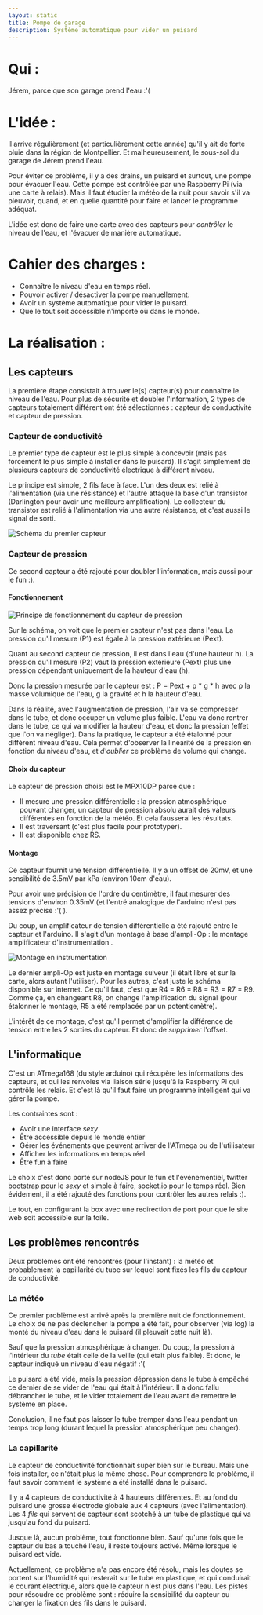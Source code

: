 ```yaml
---
layout: static
title: Pompe de garage
description: Système automatique pour vider un puisard
---
```

# Qui : #
Jérem, parce que son garage prend l'eau :'(

# L'idée : #
Il arrive régulièrement (et particulièrement cette année) qu'il y ait de forte pluie dans la région de Montpellier. Et malheureusement, le sous-sol du garage de Jérem prend l'eau.

Pour éviter ce problème, il y a des drains, un puisard et surtout, une pompe pour évacuer l'eau. Cette pompe est contrôlée par une Raspberry Pi (via une carte à relais). Mais il faut étudier la météo de la nuit pour savoir s'il va pleuvoir, quand, et en quelle quantité pour faire et lancer le programme adéquat.

L'idée est donc de faire une carte avec des capteurs pour *contrôler* le niveau de l'eau, et l'évacuer de manière automatique.

# Cahier des charges : #

* Connaître le niveau d'eau en temps réel.
* Pouvoir activer / désactiver la pompe manuellement.
* Avoir un système automatique pour vider le puisard.
* Que le tout soit accessible n'importe où dans le monde.

# La réalisation : #

## Les capteurs ##

La première étape consistait à trouver le(s) capteur(s) pour connaître le niveau de l'eau. Pour plus de sécurité et doubler l'information, 2 types de capteurs totalement différent ont été sélectionnés : capteur de conductivité et capteur de pression.

### Capteur de conductivité ###

Le premier type de capteur est le plus simple à concevoir (mais pas forcément le plus simple à installer dans le puisard). Il s'agit simplement de plusieurs capteurs de conductivité électrique à différent niveau.

Le principe est simple, 2 fils face à face. L'un des deux est relié à l'alimentation (via une résistance) et l'autre attaque la base d'un transistor (Darlington pour avoir une meilleure amplification). Le collecteur du transistor est relié à l'alimentation via une autre résistance, et c'est aussi le signal de sorti.

![Schéma du premier capteur](capteur-conductivite.png)

### Capteur de pression ###

Ce second capteur a été rajouté pour doubler l'information, mais aussi pour le fun :).

#### Fonctionnement ####

![Principe de fonctionnement du capteur de pression](pression.png)

Sur le schéma, on voit que le premier capteur n'est pas dans l'eau. La pression qu'il mesure (P1) est égale à la pression extérieure (Pext).

Quant au second capteur de pression, il est dans l'eau (d'une hauteur h). La pression qu'il mesure (P2) vaut la pression extérieure (Pext) plus une pression dépendant uniquement de la hauteur d'eau (h).

Donc la pression mesurée par le capteur est : P = Pext + ρ * g * h avec ρ la masse volumique de l'eau, g la gravité et h la hauteur d'eau.

Dans la réalité, avec l'augmentation de pression, l'air va se compresser dans le tube, et donc occuper un volume plus faible. L'eau va donc rentrer dans le tube, ce qui va modifier la hauteur d'eau, et donc la pression (effet que l'on va négliger). 
Dans la pratique, le capteur a été étalonné pour différent niveau d'eau. Cela permet d'observer la linéarité de la pression en fonction du niveau d'eau, et *d'oublier* ce problème de volume qui change.

#### Choix du capteur ####

Le capteur de pression choisi est le MPX10DP parce que :

* Il mesure une pression différentielle : la pression atmosphérique pouvant changer, un capteur de pression absolu aurait des valeurs différentes en fonction de la météo. Et cela fausserai les résultats.
* Il est traversant (c'est plus facile pour prototyper).
* Il est disponible chez RS.

#### Montage ####

Ce capteur fournit une tension différentielle. Il y a un offset de 20mV, et une sensibilité de 3.5mV par kPa (environ 10cm d'eau).

Pour avoir une précision de l'ordre du centimètre, il faut mesurer des tensions d'environ 0.35mV (et l'entré analogique de l'arduino n'est pas assez précise :'( ).

Du coup, un amplificateur de tension différentielle a été rajouté entre le capteur et l'arduino. Il s'agit d'un montage à base d'ampli-Op : le montage amplificateur d'instrumentation .

![Montage en instrumentation](instrumentation.png)

Le dernier ampli-Op est juste en montage suiveur (il était libre et sur la carte, alors autant l'utiliser). Pour les autres, c'est juste le schéma disponible sur internet. Ce qu'il faut, c'est que R4 = R6 = R8 = R3 = R7 = R9. Comme ça, en changeant R8, on change l'amplification du signal (pour étalonner le montage, R5 a été remplacée par un potentiomètre).

L'intérêt de ce montage, c'est qu'il permet d'amplifier la différence de tension entre les 2 sorties du capteur. Et donc de *supprimer* l'offset.

## L'informatique ##

C'est un ATmega168 (du style arduino) qui récupère les informations des capteurs, et qui les renvoies via liaison série jusqu'à la Raspberry Pi qui contrôle les relais. Et c'est là qu'il faut faire un programme intelligent qui va gérer la pompe.

Les contraintes sont :

* Avoir une interface *sexy*
* Être accessible depuis le monde entier
* Gérer les événements que peuvent arriver de l'ATmega ou de l'utilisateur
* Afficher les informations en temps réel
* Être fun à faire

Le choix c'est donc porté sur nodeJS pour le fun et l'événementiel, twitter bootstrap pour le *sexy* et simple à faire, socket.io pour le temps réel. Bien évidement, il a été rajouté des fonctions pour contrôler les autres relais :).

Le tout, en configurant la box avec une redirection de port pour que le site web soit accessible sur la toile.

## Les problèmes rencontrés ##

Deux problèmes ont été rencontrés (pour l'instant) : la météo et probablement la capillarité du tube sur lequel sont fixés les fils du capteur de conductivité.

### La météo ###

Ce premier problème est arrivé après la première nuit de fonctionnement. Le choix de ne pas déclencher la pompe a été fait, pour observer (via log) la monté du niveau d'eau dans le puisard (il pleuvait cette nuit là).

Sauf que la pression atmosphérique à changer. Du coup, la pression à l'intérieur du *tube* était celle de la veille (qui était plus faible). Et donc, le capteur indiqué un niveau d'eau négatif :'(

Le puisard a été vidé, mais la pression dépression dans le tube à empêché ce dernier de se vider de l'eau qui était à l'intérieur. Il a donc fallu débrancher le tube, et le vider totalement de l'eau avant de remettre le système en place.

Conclusion, il ne faut pas laisser le tube tremper dans l'eau pendant un temps trop long (durant lequel la pression atmosphérique peu changer).

### La capillarité ###

Le capteur de conductivité fonctionnait super bien sur le bureau. Mais une fois installer, ce n'était plus la même chose. Pour comprendre le problème, il faut savoir comment le système a été installé dans le puisard.

Il y a 4 capteurs de conductivité à 4 hauteurs différentes. Et au fond du puisard une grosse électrode globale aux 4 capteurs (avec l'alimentation). Les 4 *fils* qui servent de capteur sont scotché à un tube de plastique qui va jusqu'au fond du puisard.

Jusque là, aucun problème, tout fonctionne bien. Sauf qu'une fois que le capteur du bas a touché l'eau, il reste toujours activé. Même lorsque le puisard est vide.

Actuellement, ce problème n'a pas encore été résolu, mais les doutes se portent sur l'humidité qui resterait sur le tube en plastique, et qui conduirait le courant électrique, alors que le capteur n'est plus dans l'eau. Les pistes pour résoudre ce problème sont : réduire la sensibilité du capteur ou changer la fixation des fils dans le puisard.